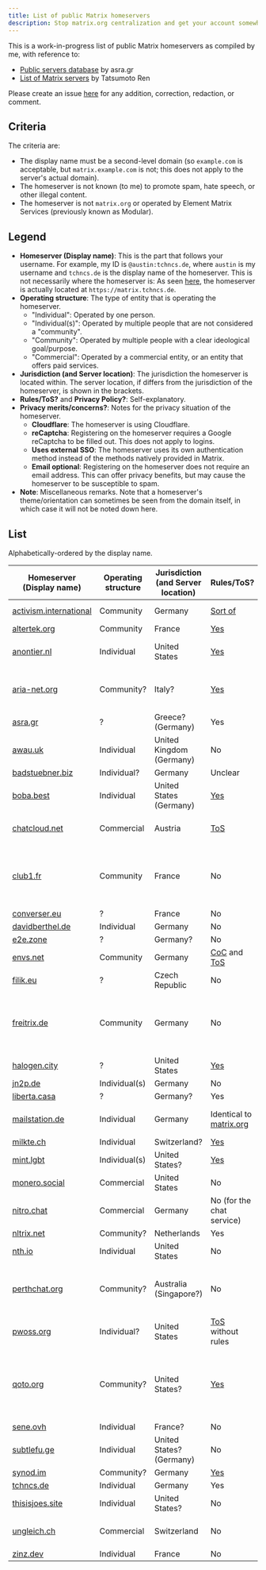 ```yaml
---
title: List of public Matrix homeservers
description: Stop matrix.org centralization and get your account somewhere else instead!
---
```


This is a work-in-progress list of public Matrix homeservers as compiled by me, with reference to:

* [Public servers database](https://wiki.asra.gr/en:public_servers) by asra.gr
* [List of Matrix servers](https://tatsumoto-ren.github.io/blog/list-of-matrix-servers.html) by Tatsumoto Ren

Please create an issue [here](https://github.com/austinhuang0131/austinhuang0131.github.io/issues) for any addition, correction, redaction, or comment.

## Criteria

The criteria are:

* The display name must be a second-level domain (so `example.com` is acceptable, but `matrix.example.com` is not; this does not apply to the server's actual domain).
* The homeserver is not known (to me) to promote spam, hate speech, or other illegal content.
* The homeserver is not `matrix.org` or operated by Element Matrix Services (previously known as Modular).

## Legend

* **Homeserver (Display name)**: This is the part that follows your username. For example, my ID is `@austin:tchncs.de`, where `austin` is my username and `tchncs.de` is the display name of the homeserver. This is not necessarily where the homeserver is: As seen [here](https://tchncs.de/.well-known/matrix/client), the homeserver is actually located at `https://matrix.tchncs.de`.
* **Operating structure**: The type of entity that is operating the homeserver.
  * "Individual": Operated by one person.
  * "Individual(s)": Operated by multiple people that are not considered a "community".
  * "Community": Operated by multiple people with a clear ideological goal/purpose.
  * "Commercial": Operated by a commercial entity, or an entity that offers paid services.
* **Jurisdiction (and Server location)**: The jurisdiction the homeserver is located within. The server location, if differs from the jurisdiction of the homeserver, is shown in the brackets.
* **Rules/ToS?** and **Privacy Policy?**: Self-explanatory.
* **Privacy merits/concerns?**: Notes for the privacy situation of the homeserver.
  * **Cloudflare**: The homeserver is using Cloudflare.
  * **reCaptcha**: Registering on the homeserver requires a Google reCaptcha to be filled out. This does not apply to logins.
  * **Uses external SSO**: The homeserver uses its own authentication method instead of the methods natively provided in Matrix.
  * **Email optional**: Registering on the homeserver does not require an email address. This can offer privacy benefits, but may cause the homeserver to be susceptible to spam.
* **Note**: Miscellaneous remarks. Note that a homeserver's theme/orientation can sometimes be seen from the domain itself, in which case it will not be noted down here.

## List

Alphabetically-ordered by the display name.

| **Homeserver (Display name)**                                                             | **Operating structure** | **Jurisdiction (and Server location)** | **Rules/ToS?**                                                                       | **Privacy Policy?**                                         | **Privacy merits/concerns?**                   | **Note**                                                                       |
| ----------------------------------------------------------------------------------------- | ----------------------- | -------------------------------------- | ------------------------------------------------------------------------------------ | ----------------------------------------------------------- | ---------------------------------------------- | ------------------------------------------------------------------------------ |
| [activism.international](https://activism.international)                                  | Community               | Germany                                | [Sort of](https://activism.international/usage-policy/)                              | [Yes](https://activism.international/privacy/cloud/)        | Uses external SSO                              |                                                                                |
| [altertek.org](https://altertek.org)                                                      | Community               | France                                 | [Yes](https://altertek.org/en/terms-conditions/)                                     | [Sort of](https://altertek.org/en/terms-conditions/)        | Email optional                                 |                                                                                |
| [anontier.nl](https://anontier.nl)                                                        | Individual              | United States                          | [Yes](https://anontier.nl/tos.html)                                                  | [Yes](https://anontier.nl/privacy.html)                     | Email optional, but must register from website |                                                                                |
| [aria-net.org](https://aria-net.org)                                                      | Community?              | Italy?                                 | [Yes](https://aria-net.org/SitePages/Portal/ToS.aspx)                                | [Yes](https://aria-net.org/SitePages/Portal/ToS.aspx)       | reCaptcha                                      | Throwaway email addresses forbidden                                            |
| [asra.gr](https://asra.gr)                                                                | ?                       | Greece? (Germany)                      | Yes                                                                                  | No                                                          | Email optional                                 | 18+ required                                                                   |
| [awau.uk](https://awau.uk)                                                                | Individual              | United Kingdom (Germany)               | No                                                                                   | [Unclear](https://erisa.uk/privacy)                         | Cloudflare; Email optional                     |                                                                                |
| [badstuebner.biz](https://badstuebner.biz)                                                | Individual?             | Germany                                | Unclear                                                                              | [Generic](https://badstuebner.biz/impressum.php)            | Email optional                                 | In German                                                                      |
| [boba.best](https://boba.best/services/bobachat/)                                         | Individual              | United States (Germany)                | [Yes](https://boba.best/rules/)                                                      | No                                                          | reCaptcha                                      |                                                                                |
| [chatcloud.net](https://chatcloud.net)                                                    | Commercial              | Austria                                | [ToS](https://www.chatcloud.net/terms-of-use/)                                       | [Yes](https://www.chatcloud.net/privacy/)                   | Website has Google/Facebook ads; reCaptcha     |                                                                                |
| [club1.fr](https://club1.fr/matrix/)                                                      | Community               | France                                 | No                                                                                   | No                                                          | reCaptcha                                      | In French; page says email optional but registration requires email            |
| [converser.eu](https://converser.eu)                                                      | ?                       | France                                 | No                                                                                   | No                                                          | Email optional                                 | In French                                                                      |
| [davidberthel.de](https://davidberthel.de)                                                | Individual              | Germany                                | No                                                                                   | [Yes](https://davidberthel.de/privacy.html)                 | Email optional                                 |                                                                                |
| [e2e.zone](https://e2e.zone)                                                              | ?                       | Germany?                               | No                                                                                   | No                                                          | Email optional                                 |                                                                                |
| [envs.net](https://envs.net)                                                              | Community               | Germany                                | [CoC](https://envs.net/code-of-conduct) and [ToS](https://envs.net/terms-of-service) | [Yes](https://envs.net/privacy-policy/)                     |                                                |                                                                                |
| [filik.eu](https://filik.eu)                                                              | ?                       | Czech Republic                         | No                                                                                   | No                                                          | reCaptcha                                      |                                                                                |
| [freitrix.de](https://freitrix.de)                                                        | Community               | Germany                                | No                                                                                   | [Yes](https://freifunk-suedholstein.de/datenschutz/)        | reCaptcha                                      | In German; page says email optional but registration requires email            |
| [halogen.city](https://halogen.city)                                                      | ?                       | United States                          | [Yes](https://halogen.city/_matrix/consent?v=1.0)                                    | No                                                          |                                                |                                                                                |
| [jn2p.de](https://jn2p.de)                                                                | Individual(s)           | Germany                                | No                                                                                   | No                                                          | Email optional                                 |                                                                                |
| [liberta.casa](https://liberta.casa)                                                      | ?                       | Germany?                               | Yes                                                                                  | No                                                          | Email optional                                 |                                                                                |
| [mailstation.de](https://turing.mailstation.de/mailstation-de-matrix-homeserver/)         | Individual              | Germany                                | Identical to [matrix.org](https://matrix.org)                                        | Identical to [matrix.org](https://matrix.org)               | reCaptcha                                      |                                                                                |
| [milkte.ch](https://milkte.ch)                                                            | Individual              | Switzerland?                           | [Yes](https://milkte.ch/rules.html)                                                  | [Yes](https://milkte.ch/privacy.html)                       | Email optional                                 |                                                                                |
| [mint.lgbt](https://start.mint.lgbt/)                                                     | Individual(s)           | United States?                         | [Yes](https://mint.lgbt/terms/)                                                      | [Yes](https://mint.lgbt/privacy/)                           |                                                |                                                                                |
| [monero.social](https://forum.monero.space/d/83-join-the-monero-core-team-matrix-server)  | Commercial              | United States                          | No                                                                                   | No                                                          | Email optional                                 | Not run by Monero itself                                                       |
| [nitro.chat](https://nitro.chat)                                                          | Commercial              | Germany                                | No (for the chat service)                                                            | [Yes](https://www.nitrokey.com/data-privacy-policy)         | reCaptcha; Email optional                      |                                                                                |
| [nltrix.net](https://nltrix.net)                                                          | Community?              | Netherlands                            | Yes                                                                                  | No                                                          |                                                | In Dutch                                                                       |
| [nth.io](https://nth.io)                                                                  | Individual              | United States                          | No                                                                                   | No                                                          | Cloudflare; Email optional                     |                                                                                |
| [perthchat.org](https://perthchat.org)                                                    | Community?              | Australia (Singapore?)                 | No                                                                                   | No                                                          | reCaptcha; Email optional                      | Oriented towards topics about Perth, Australia                                 |
| [pwoss.org](https://pwoss.org)                                                            | Individual?             | United States                          | [ToS](https://pwoss.org/terms-of-use.html) without rules                             | [Unclear](https://pwoss.org/privacy-policy.html)            | Email optional                                 |                                                                                |
| [qoto.org](https://qoto.org)                                                              | Community?              | United States?                         | [Yes](https://qoto.org/about/more)                                                   | No                                                          | Hosted on AWS: Email optional                  | “You must be 16 years or older and a S.T.E.M. student or professional to join” |
| [sene.ovh](https://sene.ovh)                                                              | Individual              | France?                                | No                                                                                   | No                                                          | Email optional                                 | In French                                                                      |
| [subtlefu.ge](https://subtlefu.ge)                                                        | Individual              | United States? (Germany)               | No                                                                                   | No                                                          | Email optional                                 |                                                                                |
| [synod.im](https://synod.im)                                                              | Community?              | Germany                                | [Yes](https://synod.im/_matrix/consent?v=1.0)                                        | [Yes](https://synod.im/_matrix/consent?v=1.0)               |                                                | In German                                                                      |
| [tchncs.de](https://tchncs.de)                                                            | Individual              | Germany                                | Yes                                                                                  | Yes                                                         | reCaptcha                                      |                                                                                |
| [thisisjoes.site](https://thisisjoes.site)                                                | Individual              | United States?                         | No                                                                                   | [Yes](https://matrix.thisisjoes.site/_matrix/consent?v=1.0) |                                                |                                                                                |
| [ungleich.ch](https://ungleich.ch/u/projects/open-chat/)                                  | Commercial              | Switzerland                            | No                                                                                   | No                                                          | Uses external SSO                              | For demonstrative purposes?                                                    |
| [zinz.dev](https://zinz.dev)                                                              | Individual              | France                                 | No                                                                                   | No                                                          | Email optional                                 | In French                                                                      |